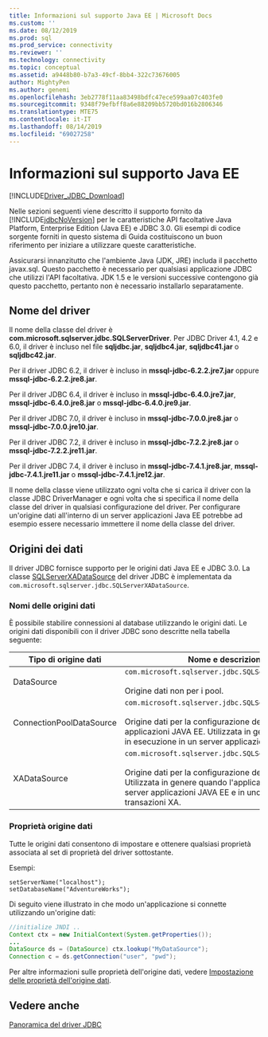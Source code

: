 ```yaml
---
title: Informazioni sul supporto Java EE | Microsoft Docs
ms.custom: ''
ms.date: 08/12/2019
ms.prod: sql
ms.prod_service: connectivity
ms.reviewer: ''
ms.technology: connectivity
ms.topic: conceptual
ms.assetid: a9448b80-b7a3-49cf-8bb4-322c73676005
author: MightyPen
ms.author: genemi
ms.openlocfilehash: 3eb2778f11aa83498bdfc47ece599aa07c403fe0
ms.sourcegitcommit: 9348f79efbff8a6e88209bb5720bd016b2806346
ms.translationtype: MTE75
ms.contentlocale: it-IT
ms.lasthandoff: 08/14/2019
ms.locfileid: "69027258"
---
```

# <a name="understanding-java-ee-support"></a>Informazioni sul supporto Java EE

[!INCLUDE[Driver_JDBC_Download](../../includes/driver_jdbc_download.md)]

Nelle sezioni seguenti viene descritto il supporto fornito da [!INCLUDE[jdbcNoVersion](../../includes/jdbcnoversion_md.md)] per le caratteristiche API facoltative Java Platform, Enterprise Edition (Java EE) e JDBC 3.0. Gli esempi di codice sorgente forniti in questo sistema di Guida costituiscono un buon riferimento per iniziare a utilizzare queste caratteristiche.  
  
Assicurarsi innanzitutto che l'ambiente Java (JDK, JRE) includa il pacchetto javax.sql. Questo pacchetto è necessario per qualsiasi applicazione JDBC che utilizzi l'API facoltativa. JDK 1.5 e le versioni successive contengono già questo pacchetto, pertanto non è necessario installarlo separatamente.  
  
## <a name="driver-name"></a>Nome del driver

Il nome della classe del driver è **com.microsoft.sqlserver.jdbc.SQLServerDriver**. Per JDBC Driver 4.1, 4.2 e 6.0, il driver è incluso nel file **sqljdbc.jar**, **sqljdbc4.jar**, **sqljdbc41.jar** o **sqljdbc42.jar**.

Per il driver JDBC 6.2, il driver è incluso in **mssql-jdbc-6.2.2.jre7.jar** oppure **mssql-jdbc-6.2.2.jre8.jar**.

Per il driver JDBC 6.4, il driver è incluso in **mssql-jdbc-6.4.0.jre7.jar**, **mssql-jdbc-6.4.0.jre8.jar** o **mssql-jdbc-6.4.0.jre9.jar**.

Per il driver JDBC 7.0, il driver è incluso in **mssql-jdbc-7.0.0.jre8.jar** o **mssql-jdbc-7.0.0.jre10.jar**.

Per il driver JDBC 7.2, il driver è incluso in **mssql-jdbc-7.2.2.jre8.jar** o **mssql-jdbc-7.2.2.jre11.jar**.

Per il driver JDBC 7.4, il driver è incluso in **mssql-jdbc-7.4.1.jre8.jar**, **mssql-jdbc-7.4.1.jre11.jar** o **mssql-jdbc-7.4.1.jre12.jar**.
  
Il nome della classe viene utilizzato ogni volta che si carica il driver con la classe JDBC DriverManager e ogni volta che si specifica il nome della classe del driver in qualsiasi configurazione del driver. Per configurare un'origine dati all'interno di un server applicazioni Java EE potrebbe ad esempio essere necessario immettere il nome della classe del driver.  
  
## <a name="data-sources"></a>Origini dei dati

Il driver JDBC fornisce supporto per le origini dati Java EE e JDBC 3.0. La classe [SQLServerXADataSource](../../connect/jdbc/reference/sqlserverxadatasource-class.md) del driver JDBC è implementata da `com.microsoft.sqlserver.jdbc.SQLServerXADataSource`.  
  
### <a name="datasource-names"></a>Nomi delle origini dati

È possibile stabilire connessioni al database utilizzando le origini dati. Le origini dati disponibili con il driver JDBC sono descritte nella tabella seguente:  
  
|Tipo di origine dati|Nome e descrizione della classe|  
|---------------|--------------------------|  
|DataSource|`com.microsoft.sqlserver.jdbc.SQLServerDataSource` <br/> <br/> Origine dati non per i pool.|  
|ConnectionPoolDataSource|`com.microsoft.sqlserver.jdbc.SQLServerConnectionPoolDataSource` <br/> <br/> Origine dati per la configurazione dei pool di connessioni al server applicazioni JAVA EE. Utilizzata in genere quando l'applicazione è in esecuzione in un server applicazioni JAVA EE.|  
|XADataSource|`com.microsoft.sqlserver.jdbc.SQLServerXADataSource` <br/> <br/> Origine dati per la configurazione delle origini dati JAVA EE XA. Utilizzata in genere quando l'applicazione è in esecuzione in un server applicazioni JAVA EE e in uno strumento di gestione transazioni XA.|  
  
### <a name="data-source-properties"></a>Proprietà origine dati

Tutte le origini dati consentono di impostare e ottenere qualsiasi proprietà associata al set di proprietà del driver sottostante.  
  
Esempi:  
  
`setServerName("localhost");`  
`setDatabaseName("AdventureWorks");`  
  
Di seguito viene illustrato in che modo un'applicazione si connette utilizzando un'origine dati:  

```java
//initialize JNDI ..  
Context ctx = new InitialContext(System.getProperties());
...
DataSource ds = (DataSource) ctx.lookup("MyDataSource");
Connection c = ds.getConnection("user", "pwd");  
```

Per altre informazioni sulle proprietà dell'origine dati, vedere [Impostazione delle proprietà dell'origine dati](../../connect/jdbc/setting-the-data-source-properties.md).  
  
## <a name="see-also"></a>Vedere anche

[Panoramica del driver JDBC](../../connect/jdbc/overview-of-the-jdbc-driver.md)  
